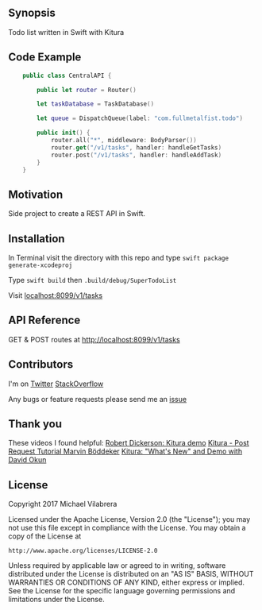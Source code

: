 ## Synopsis

Todo list written in Swift with Kitura

## Code Example

```swift
    public class CentralAPI {

        public let router = Router()

        let taskDatabase = TaskDatabase()

        let queue = DispatchQueue(label: "com.fullmetalfist.todo")

        public init() {
            router.all("*", middleware: BodyParser())
            router.get("/v1/tasks", handler: handleGetTasks)
            router.post("/v1/tasks", handler: handleAddTask)
        }
    }
```

## Motivation

Side project to create a REST API in Swift.

## Installation

In Terminal visit the directory with this repo and type
    `swift package generate-xcodeproj`

Type
    `swift build` then `.build/debug/SuperTodoList`

Visit [localhost:8099/v1/tasks](http://localhost:8099/v1/tasks)

## API Reference

GET & POST routes at [http://localhost:8099/v1/tasks](http://localhost:8099/v1/tasks)

## Contributors

I'm on [Twitter](https://twitter.com/MVilabrera)
       [StackOverflow](https://stackoverflow.com/users/2533857/fullmetalfist)

Any bugs or feature requests please send me an [issue](https://github.com/FullMetalFist/SuperTodoList/issues)

## Thank you

These videos I found helpful:
[Robert Dickerson: Kitura demo](https://youtu.be/xEStdmwFVBg)
[Kitura - Post Request Tutorial Marvin Böddeker](https://youtu.be/iyPibwSk85w)
[Kitura: "What's New" and Demo with David Okun](https://youtu.be/tCI6wppenII)

## License

Copyright 2017 Michael Vilabrera

Licensed under the Apache License, Version 2.0 (the "License");
you may not use this file except in compliance with the License.
You may obtain a copy of the License at

    http://www.apache.org/licenses/LICENSE-2.0

Unless required by applicable law or agreed to in writing, software
distributed under the License is distributed on an "AS IS" BASIS,
WITHOUT WARRANTIES OR CONDITIONS OF ANY KIND, either express or implied.
See the License for the specific language governing permissions and
limitations under the License.
